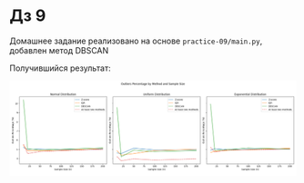 # Дз 9 

Домашнее задание реализовано на основе `practice-09/main.py`, добавлен метод DBSCAN 

Получившийся результат: 

![image.png](image.png)


